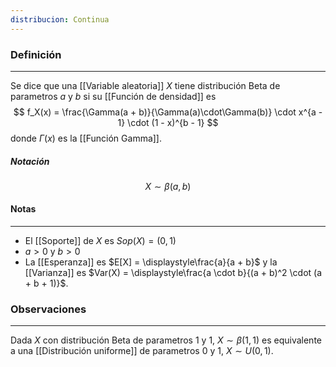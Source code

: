 ```yaml
---
distribucion: Continua
---
```


### Definición
---
Se dice que una [[Variable aleatoria]] $X$ tiene distribución Beta de parametros $a$ y $b$ si su [[Función de densidad]] es $$ f_X(x) = \frac{\Gamma(a + b)}{\Gamma(a)\cdot\Gamma(b)} \cdot x^{a - 1} \cdot (1 - x)^{b - 1} $$ donde $\Gamma(x)$ es la [[Función Gamma]].

##### Notación
$$ X \sim \beta(a, b) $$
#### Notas
---
* El [[Soporte]] de $X$ es $Sop(X) = (0, 1)$ 
* $a > 0$ y $b > 0$
* La [[Esperanza]] es $E[X] = \displaystyle\frac{a}{a + b}$ y la [[Varianza]] es $Var(X) = \displaystyle\frac{a \cdot b}{(a + b)^2 \cdot (a + b + 1)}$.

### Observaciones
---
Dada $X$ con distribución Beta de parametros $1$ y $1$, $X \sim \beta(1, 1)$ es equivalente a una [[Distribución uniforme]] de parametros $0$ y $1$, $X \sim U(0, 1)$.